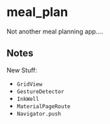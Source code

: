 # meal_plan

Not another meal planning app....

## Notes

New Stuff:

- `GridView`
- `GestureDetector`
- `InkWell`
- `MaterialPageRoute`
- `Navigator.push`